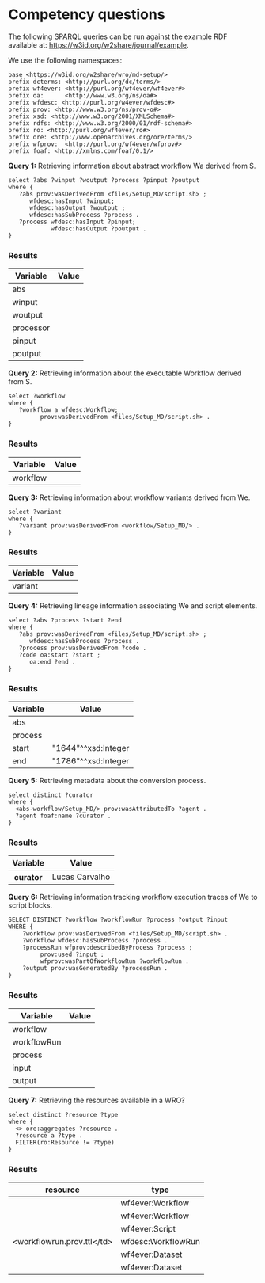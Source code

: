 # Competency questions

The following SPARQL queries can be run against the example RDF available at: <https://w3id.org/w2share/journal/example>. 

We use the following namespaces:
```sparql
base <https://w3id.org/w2share/wro/md-setup/>
prefix dcterms: <http://purl.org/dc/terms/>
prefix wf4ever: <http://purl.org/wf4ever/wf4ever#>
prefix oa:      <http://www.w3.org/ns/oa#>
prefix wfdesc: <http://purl.org/w4ever/wfdesc#>
prefix prov: <http://www.w3.org/ns/prov-o#>
prefix xsd: <http://www.w3.org/2001/XMLSchema#>
prefix rdfs: <http://www.w3.org/2000/01/rdf-schema#>
prefix ro: <http://purl.org/wf4ever/ro#> 
prefix ore: <http://www.openarchives.org/ore/terms/> 
prefix wfprov:  <http://purl.org/wf4ever/wfprov#> 
prefix foaf: <http://xmlns.com/foaf/0.1/>
```

**Query 1:** Retrieving information about abstract workflow Wa derived from S.

```sparql
select ?abs ?winput ?woutput ?process ?pinput ?poutput
where { 
   ?abs prov:wasDerivedFrom <files/Setup_MD/script.sh> ;
      wfdesc:hasInput ?winput;
      wfdesc:hasOutput ?woutput ;
      wfdesc:hasSubProcess ?process .
   ?process wfdesc:hasInput ?pinput;
            wfdesc:hasOutput ?poutput .
}
```

### Results
<table>
<thead>
<tr>
<th>Variable</th>
<th>Value</th>
</tr>
</thead>
<tbody>
<tr><td>abs</td><td><abs-workflow/Setup_MD></td></tr>
<tr><td>winput</td><td><abs-workflow/Setup_MD/in/structure_pdb></td></tr>
<tr><td>woutput</td><td><abs-workflow/Setup_MD/out/fixed_1_pdb></td></tr>
<tr><td>processor</td><td><abs-workflow/Setup_MD/processor/split></td></tr>
<tr><td>pinput</td><td><abs-workflow/Setup_MD/processor/split/in/initial_structure></td></tr>
<tr><td>poutput</td><td><abs-workflow/Setup_MD/processor/split/out/cbh1_pdb></td></tr>
</tbody>
</table>

**Query 2:**  Retrieving information about the executable Workflow derived from S.

```sparql
select ?workflow 
where { 
   ?workflow a wfdesc:Workflow;
         prov:wasDerivedFrom <files/Setup_MD/script.sh> .
}
```

### Results
<table>
<thead>
<tr>
<th>Variable</th>
<th>Value</th>
</tr>
</thead>
<tbody>
<tr>
<td>workflow</td><td><workflow/Setup_MD/></td>
</tr></tbody></table>

**Query 3:** Retrieving information about workflow variants derived from We.

```sparql
select ?variant 
where { 
   ?variant prov:wasDerivedFrom <workflow/Setup_MD/> .
}
```

### Results
<table>
<thead>
<tr>
<th>Variable</th>
<th>Value</th>
</tr>
</thead>
<tbody>
<tr>
	<td>variant</td>
	<td><workflow/Setup_MD/variant/></td>
</tr></tbody></table>

**Query 4:** Retrieving lineage information associating We and script elements.

```sparql
select ?abs ?process ?start ?end
where { 
   ?abs prov:wasDerivedFrom <files/Setup_MD/script.sh> ;
      wfdesc:hasSubProcess ?process .
   ?process prov:wasDerivedFrom ?code .
   ?code oa:start ?start ;
      oa:end ?end .
}
```

### Results
<table>
<thead>
<tr>
<th>Variable</th>
<th>Value</th>
</tr>
</thead>
<tbody>
<tr><td>abs</td><td><abs-workflow/Setup_MD/></td></tr>
<tr><td>process</td><td><abs-workflow/Setup_MD/processor/split/></td></tr>
<tr><td>start</td><td>"1644"^^xsd:Integer</td></tr>
<tr><td>end</td><td>"1786"^^xsd:Integer</td></tr>
</tr></tbody></table>

**Query 5:** Retrieving metadata about the conversion process.

```sparql
select distinct ?curator
where { 
  <abs-workflow/Setup_MD/> prov:wasAttributedTo ?agent .
  ?agent foaf:name ?curator .
}
```

### Results
<table>
<thead>
<tr>
<th>Variable</th>
<th>Value</th>
</tr>
</thead>
<tbody>
<tr>
<th>curator</th><td>Lucas Carvalho</td>
</tr>
</tbody>
</table>


**Query 6:**  Retrieving information tracking workflow execution traces of We to script blocks.

```sparql
SELECT DISTINCT ?workflow ?workflowRun ?process ?output ?input
WHERE {
    ?workflow prov:wasDerivedFrom <files/Setup_MD/script.sh> .
    ?workflow wfdesc:hasSubProcess ?process .
    ?processRun wfprov:describedByProcess ?process ;
         prov:used ?input ;
         wfprov:wasPartOfWorkflowRun ?workflowRun .
    ?output prov:wasGeneratedBy ?processRun .   
}
```

### Results
<table>
<thead>
<tr>
<th>Variable</th>
<th>Value</th>
</tr>
</thead>
<tbody>
<tr>
	<td>workflow</td><td><workflow/Setup_MD/></td></tr>
<tr>
	<td>workflowRun</td><td><run/4e0a1f-fc0f/></td>
</tr>
<tr><td>process</td><td><workflow/Setup_MD/processor/split/></td></tr>
<tr><td>input</td><td><data/4e0a1f-fc0f/input/structure.pdb></td></tr>
<tr><td>output</td><td><data/4e0a1f-fc0f/output/blgc.pdb></td></tr>
</tbody></table>

**Query 7:** Retrieving the resources available in a WRO?

```sparql
select distinct ?resource ?type
where { 
  <> ore:aggregates ?resource .
  ?resource a ?type .
  FILTER(ro:Resource != ?type)
}
```

### Results
<table>
<thead>
<tr>
<th>resource</th>
<th>type</th>
</tr>
</thead>
<tbody>
<tr><td><workflow/executable-workflow.t2flow></td><td>wf4ever:Workflow</td></tr>
<tr><td><workflow/refined-workflow.t2flow></td><td>wf4ever:Workflow</td></tr>
<tr><td><files/script.sh></td><td>wf4ever:Script</td></tr>
<tr><td>&lt;workflowrun.prov.ttl&lt;/td&gt;</td><td>wfdesc:WorkflowRun</td></tr>
<tr><td><data/4e0a1f-fc0f/input/structure.pdb></td><td>wf4ever:Dataset</td></tr>
<tr><td><data/4e0a1f-fc0f/output/blgc.pdb></td><td>wf4ever:Dataset</td></tr>
</tbody>
</table>